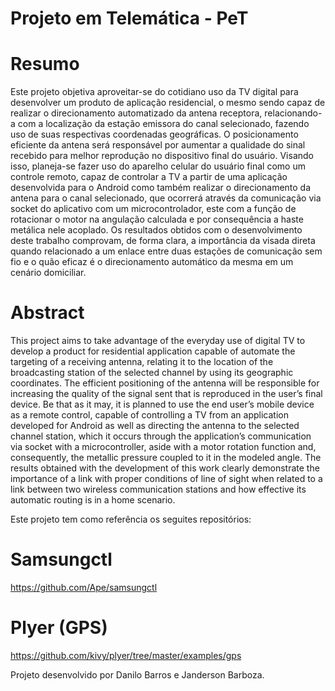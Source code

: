 # Projeto em Telemática - PeT

# Resumo
Este projeto objetiva aproveitar-se do cotidiano uso da TV digital para desenvolver um produto de aplicação residencial, o mesmo sendo capaz de realizar o direcionamento automatizado da antena receptora, relacionando-a com a localização da estação emissora do canal selecionado, fazendo uso de suas respectivas coordenadas geográficas. O posicionamento eficiente da antena será responsável por aumentar a qualidade do sinal recebido para melhor reprodução no dispositivo final do usuário. Visando isso, planeja-se fazer uso do aparelho celular do usuário final como um controle remoto, capaz de controlar a TV a partir de uma aplicação desenvolvida para o Android como também realizar o direcionamento da antena para o canal selecionado, que ocorrerá através da comunicação via socket do aplicativo com um microcontrolador, este com a função de rotacionar o motor na angulação calculada e por consequência a haste metálica nele acoplado. Os resultados obtidos com o desenvolvimento deste trabalho comprovam, de forma clara, a importância da visada direta quando relacionado a um enlace entre duas estações de comunicação sem fio e o quão eficaz é o direcionamento automático da mesma em um cenário domiciliar.

# Abstract
This project aims to take advantage of the everyday use of digital TV to develop a product for residential application capable of automate the targeting of a receiving antenna, relating it to the location of the broadcasting station of the selected channel by using its geographic coordinates. The efficient positioning of the antenna will be responsible for increasing the quality of the signal sent that is reproduced in the user’s final device. Be that as it may, it is planned to use the end user’s mobile device as a remote control, capable of controlling a TV from an application developed for Android as well as directing the antenna to the selected channel station, which it occurs through the application’s communication via socket with a microcontroller, aside with a motor rotation function and, consequently, the metallic pressure coupled to it in the modeled angle. The results obtained with the development of this work clearly demonstrate the importance of a link with proper conditions of line of sight when related to a link between two wireless communication stations and how effective its automatic routing is in a home scenario.


Este projeto tem como referência os seguites repositórios:

# Samsungctl
https://github.com/Ape/samsungctl

# Plyer (GPS)
https://github.com/kivy/plyer/tree/master/examples/gps

Projeto desenvolvido por Danilo Barros e Janderson Barboza.
